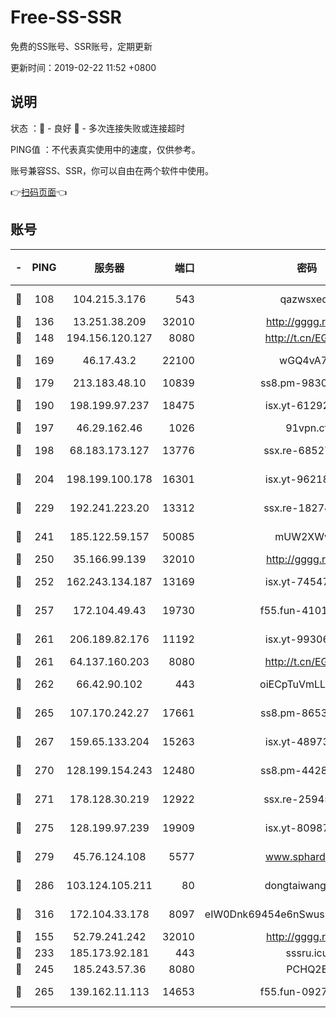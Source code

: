 # Free-SS-SSR

免费的SS账号、SSR账号，定期更新

更新时间：2019-02-22 11:52 +0800

## 说明

状态     ：🙂 - 良好 🙁 - 多次连接失败或连接超时

PING值   ：不代表真实使用中的速度，仅供参考。

账号兼容SS、SSR，你可以自由在两个软件中使用。

👉[扫码页面](https://liesauer.github.io/free-ss-ssr.github.io/)👈

## 账号

|-|PING|服务器|端口|密码|加密方式|区域|
|:----:|:----:|:-----:|-----:|:----:|:----:|:----:|
|🙂|108|104.215.3.176|543|qazwsxedc|aes-256-gcm|JP|
|🙂|136|13.251.38.209|32010|http://gggg.rocks|chacha20|SG|
|🙂|148|194.156.120.127|8080|http://t.cn/EGJIyrl|rc4-md5|RU|
|🙂|169|46.17.43.2|22100|wGQ4vA7D|aes-256-gcm|RU|
|🙂|179|213.183.48.10|10839|ss8.pm-98303059|rc4-md5|RU|
|🙂|190|198.199.97.237|18475|isx.yt-61292258|aes-256-cfb|US|
|🙂|197|46.29.162.46|1026|91vpn.cf|rc4-md5|RU|
|🙂|198|68.183.173.127|13776|ssx.re-68527006|aes-256-cfb|US|
|🙂|204|198.199.100.178|16301|isx.yt-96218342|aes-256-cfb|US|
|🙂|229|192.241.223.20|13312|ssx.re-18274414|aes-256-cfb|US|
|🙂|241|185.122.59.157|50085|mUW2XWw8|aes-256-cfb|GB|
|🙂|250|35.166.99.139|32010|http://gggg.rocks|chacha20|US|
|🙂|252|162.243.134.187|13169|isx.yt-74547415|aes-256-cfb|US|
|🙂|257|172.104.49.43|19730|f55.fun-41013313|aes-256-cfb|SG|
|🙂|261|206.189.82.176|11192|isx.yt-99306454|aes-256-cfb|SG|
|🙂|261|64.137.160.203|8080|http://t.cn/EGJIyrl|rc4-md5|CA|
|🙂|262|66.42.90.102|443|oiECpTuVmLLxk4Ts|aes-256-cfb|US|
|🙂|265|107.170.242.27|17661|ss8.pm-86538051|aes-256-cfb|US|
|🙂|267|159.65.133.204|15263|isx.yt-48973612|aes-256-cfb|SG|
|🙂|270|128.199.154.243|12480|ss8.pm-44282057|aes-256-cfb|SG|
|🙂|271|178.128.30.219|12922|ssx.re-25945990|aes-256-cfb|SG|
|🙂|275|128.199.97.239|19909|isx.yt-80987070|aes-256-cfb|SG|
|🙂|279|45.76.124.108|5577|www.sphard.com|aes-256-cfb|AU|
|🙂|286|103.124.105.211|80|dongtaiwang.com|aes-256-cfb|US|
|🙂|316|172.104.33.178|8097|eIW0Dnk69454e6nSwuspv9DmS201tQ0D|aes-256-cfb|SG|
|🙂|155|52.79.241.242|32010|http://gggg.rocks|chacha20|KR|
|🙂|233|185.173.92.181|443|sssru.icu|rc4-md5|RU|
|🙂|245|185.243.57.36|8080|PCHQ2E|rc4-md5|US|
|🙂|265|139.162.11.113|14653|f55.fun-09274804|aes-256-cfb|SG|
